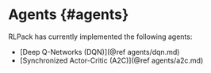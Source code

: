 # Agents {#agents}

RLPack has currently implemented the following agents: 
- [Deep Q-Networks (DQN)](@ref agents/dqn.md)
- [Synchronized Actor-Critic (A2C)](@ref agents/a2c.md)